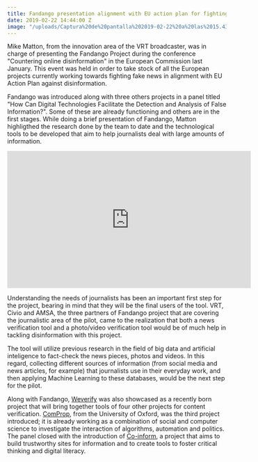```yaml
---
title: Fandango presentation alignment with EU action plan for fighting disinformation
date: 2019-02-22 14:44:00 Z
image: "/uploads/Captura%20de%20pantalla%202019-02-22%20a%20las%2015.43.01.png"
---
```


Mike Matton, from the innovation area of the VRT broadcaster, was in charge of presenting the Fandango Project during the conference "Countering online disinformation" in the European Commission last January. This event was held in order to take stock of all the European projects currently working towards fighting fake news in alignment with EU Action Plan against disinformation. 

Fandango was introduced along with three others projects in a panel titled "How Can Digital Technologies Facilitate the Detection and Analysis of False Information?". Some of these are already functioning and others are in the first stages. While doing a brief presentation of Fandango, Matton highligthed the research done by the team to date and the technological tools to be developed that aim to help journalists deal with large amounts of information.

<div class="video">
<iframe width="560" height="315" src="https://www.youtube.com/embed/fnqBmQahEd0";controls=1&amp;showinfo=0" frameborder="0" allowfullscreen></iframe>
</div>

Understanding the needs of journalists has been an important first step for the project, bearing in mind that they will be the final users of the tool. VRT, Civio and AMSA, the three partners of Fandango project that are covering the journalistic area of the pilot, came to the realization that both a news verification tool and a photo/video verification tool would be of much help in tackling disinformation with this project.

The tool will utilize previous research in the field of big data and artificial inteligence to fact-check the news pieces, photos and videos. In this regard, collecting different sources of information (from social media and news articles, for example) that journalists use in their everyday work, and then applying Machine Learning to these databases, would be the next step for the pilot. 

Along with Fandango, [Weverify](https://weverify.eu/about/) was also showcased as a recently born project that will bring together tools of four other projects for content verification. [ComProp](https://comprop.oii.ox.ac.uk), from the University of Oxford, was the third project introduced; it is already working as a combination of social and computer science to investigate the interaction of algorithms, automation and politics. The panel closed with the introduction of [Co-inform](https://coinform.eu/about/the-project/), a project that aims to build trustworthy sites for information and to create tools to foster critical thinking and digital literacy. 